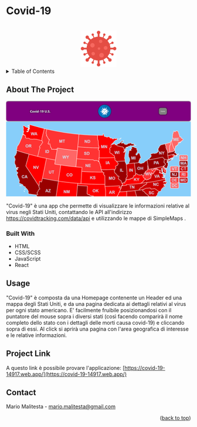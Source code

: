# Covid-19

<div id="top"></div>



<!-- PROJECT LOGO -->
<br />
<div align="center">
  <a href="https://github.com/Mario3999/covid-19">
    <img src="public/assets/img/positive.png" alt="Logo" width="100" height="100">
  </a>

</div>



<!-- TABLE OF CONTENTS -->
<details>
  <summary>Table of Contents</summary>
  <ol>
    <li>
      <a href="#about-the-project">About The Project</a>
      <ul>
        <li><a href="#built-with">Built With</a></li>
      </ul>
    </li>
    <li><a href="#usage">Usage</a></li>
    <li><a href="#project-link">Project Link</a></li>
    <li><a href="#contact">Contact</a></li>
  </ol>
</details>


<!-- ABOUT THE PROJECT -->
## About The Project

<img src="public/assets/img/covid-19.png" alt="" width="" height=""></img>

"Covid-19" è una app che permette di visualizzare le informazioni relative al virus negli Stati Uniti, contattando le API all'indirizzo https://covidtracking.com/data/api e utilizzando le mappe di SimpleMaps .

### Built With

* HTML
* CSS/SCSS
* JavaScript
* React

<!-- USAGE EXAMPLES -->
## Usage

"Covid-19" è composta da una Homepage contenente un Header ed una mappa degli Stati Uniti, e da una pagina dedicata ai dettagli relativi al virus per ogni stato americano. E' facilmente fruibile posizionandosi con il puntatore del mouse sopra i diversi stati (così facendo comparirà il nome completo dello stato con i dettagli delle morti causa covid-19) e cliccando sopra di essi. Al click si aprirà una pagina con l'area geografica di interesse e le relative informazioni.

## Project Link

A questo link è possibile provare l'applicazione: [https://covid-19-14917.web.app/](https://covid-19-14917.web.app/)


<!-- CONTACT -->
## Contact

Mario Malitesta - mario.malitesta@gmail.com

<p align="right">(<a href="#top">back to top</a>)</p>

